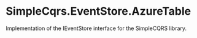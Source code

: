 SimpleCqrs.EventStore.AzureTable
================================

Implementation of the IEventStore interface for the SimpleCQRS library.


